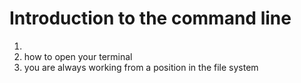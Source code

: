 # Introduction to the command line


1. 
2. how to open your terminal
3. you are always working from a position in the file system